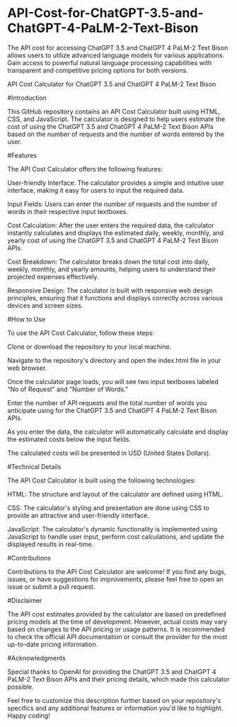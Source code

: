 # API-Cost-for-ChatGPT-3.5-and-ChatGPT-4-PaLM-2-Text-Bison
The API cost for accessing ChatGPT 3.5 and ChatGPT 4 PaLM-2 Text Bison allows users to utilize advanced language models for various applications. Gain access to powerful natural language processing capabilities with transparent and competitive pricing options for both versions.


API Cost Calculator for ChatGPT 3.5 and ChatGPT 4 PaLM-2 Text Bison


#Introduction

This GitHub repository contains an API Cost Calculator built using HTML, CSS, and JavaScript. The calculator is designed to help users estimate the cost of using the ChatGPT 3.5 and ChatGPT 4 PaLM-2 Text Bison APIs based on the number of requests and the number of words entered by the user.

#Features

The API Cost Calculator offers the following features:

User-friendly Interface: The calculator provides a simple and intuitive user interface, making it easy for users to input the required data.

Input Fields: Users can enter the number of requests and the number of words in their respective input textboxes.

Cost Calculation: After the user enters the required data, the calculator instantly calculates and displays the estimated daily, weekly, monthly, and yearly cost of using the ChatGPT 3.5 and ChatGPT 4 PaLM-2 Text Bison APIs.

Cost Breakdown: The calculator breaks down the total cost into daily, weekly, monthly, and yearly amounts, helping users to understand their projected expenses effectively.

Responsive Design: The calculator is built with responsive web design principles, ensuring that it functions and displays correctly across various devices and screen sizes.

#How to Use

To use the API Cost Calculator, follow these steps:

Clone or download the repository to your local machine.

Navigate to the repository's directory and open the index.html file in your web browser.

Once the calculator page loads, you will see two input textboxes labeled "No of Request" and "Number of Words."

Enter the number of API requests and the total number of words you anticipate using for the ChatGPT 3.5 and ChatGPT 4 PaLM-2 Text Bison APIs.

As you enter the data, the calculator will automatically calculate and display the estimated costs below the input fields.

The calculated costs will be presented in USD (United States Dollars).

#Technical Details

The API Cost Calculator is built using the following technologies:

HTML: The structure and layout of the calculator are defined using HTML.

CSS: The calculator's styling and presentation are done using CSS to provide an attractive and user-friendly interface.

JavaScript: The calculator's dynamic functionality is implemented using JavaScript to handle user input, perform cost calculations, and update the displayed results in real-time.

#Contributions

Contributions to the API Cost Calculator are welcome! If you find any bugs, issues, or have suggestions for improvements, please feel free to open an issue or submit a pull request.

#Disclaimer

The API cost estimates provided by the calculator are based on predefined pricing models at the time of development. However, actual costs may vary based on changes to the API pricing or usage patterns. It is recommended to check the official API documentation or consult the provider for the most up-to-date pricing information.

#Acknowledgments

Special thanks to OpenAI for providing the ChatGPT 3.5 and ChatGPT 4 PaLM-2 Text Bison APIs and their pricing details, which made this calculator possible.

Feel free to customize this description further based on your repository's specifics and any additional features or information you'd like to highlight. Happy coding!
